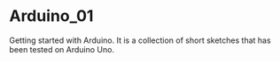 # Arduino_01
Getting started with Arduino. It is a collection of short sketches that has been tested on Arduino Uno.
